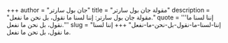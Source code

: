 +++
author = "جان بول سارتر"
title = "مقولة جان بول سارتر"
description = "مقولة جان بول سارتر: إننا لسنا ما نقول، بل نحن ما نفعل."
quote = '''إننا لسنا ما نقول، بل نحن ما نفعل.''' 
slug = "إننا-لسنا-ما-نقول-بل-نحن-ما-نفعل"
+++
إننا لسنا ما نقول، بل نحن ما نفعل.
